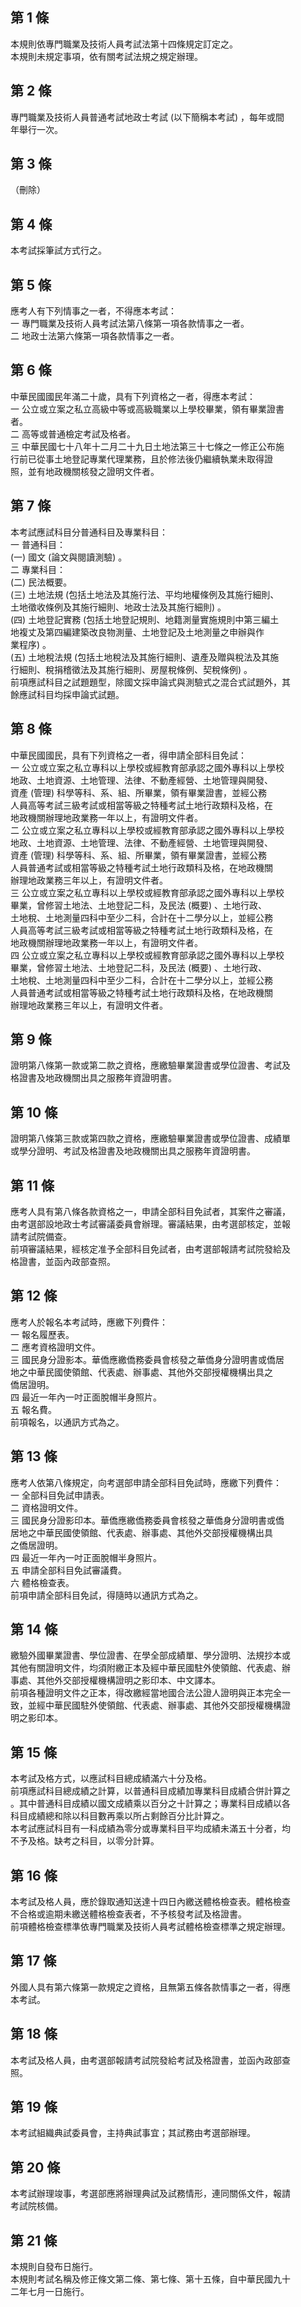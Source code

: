第 1 條
-------
本規則依專門職業及技術人員考試法第十四條規定訂定之。   
本規則未規定事項，依有關考試法規之規定辦理。

第 2 條
-------
專門職業及技術人員普通考試地政士考試 (以下簡稱本考試) ，每年或間  
年舉行一次。

第 3 條
-------
（刪除）

第 4 條
-------
本考試採筆試方式行之。

第 5 條
-------
應考人有下列情事之一者，不得應本考試：                      
一  專門職業及技術人員考試法第八條第一項各款情事之一者。    
二  地政士法第六條第一項各款情事之一者。

第 6 條
-------
中華民國國民年滿二十歲，具有下列資格之一者，得應本考試：          
一  公立或立案之私立高級中等或高級職業以上學校畢業，領有畢業證書  
    者。                                                          
二  高等或普通檢定考試及格者。                                    
三  中華民國七十八年十二月二十九日土地法第三十七條之一修正公布施  
    行前已從事土地登記專業代理業務，且於修法後仍繼續執業未取得證  
    照，並有地政機關核發之證明文件者。

第 7 條
-------
本考試應試科目分普通科目及專業科目：                              
一  普通科目：                                                    
 (一) 國文 (論文與閱讀測驗) 。                                    
二  專業科目：                                                    
 (二) 民法概要。                                                  
 (三) 土地法規 (包括土地法及其施行法、平均地權條例及其施行細則、  
      土地徵收條例及其施行細則、地政士法及其施行細則) 。          
 (四) 土地登記實務 (包括土地登記規則、地籍測量實施規則中第三編土  
      地複丈及第四編建築改良物測量、土地登記及土地測量之申辦與作  
      業程序) 。                                                  
 (五) 土地稅法規 (包括土地稅法及其施行細則、遺產及贈與稅法及其施  
      行細則、稅捐稽徵法及其施行細則、房屋稅條例、契稅條例) 。    
前項應試科目之試題題型，除國文採申論式與測驗式之混合式試題外，其  
餘應試科目均採申論式試題。

第 8 條
-------
中華民國國民，具有下列資格之一者，得申請全部科目免試：            
一  公立或立案之私立專科以上學校或經教育部承認之國外專科以上學校  
    地政、土地資源、土地管理、法律、不動產經營、土地管理與開發、  
    資產 (管理) 科學等科、系、組、所畢業，領有畢業證書，並經公務  
    人員高等考試三級考試或相當等級之特種考試土地行政類科及格，在  
    地政機關辦理地政業務一年以上，有證明文件者。                  
二  公立或立案之私立專科以上學校或經教育部承認之國外專科以上學校  
    地政、土地資源、土地管理、法律、不動產經營、土地管理與開發、  
    資產 (管理) 科學等科、系、組、所畢業，領有畢業證書，並經公務  
    人員普通考試或相當等級之特種考試土地行政類科及格，在地政機關  
    辦理地政業務三年以上，有證明文件者。                          
三  公立或立案之私立專科以上學校或經教育部承認之國外專科以上學校  
    畢業，曾修習土地法、土地登記二科，及民法 (概要) 、土地行政、  
    土地稅、土地測量四科中至少二科，合計在十二學分以上，並經公務  
    人員高等考試三級考試或相當等級之特種考試土地行政類科及格，在  
    地政機關辦理地政業務一年以上，有證明文件者。                  
四  公立或立案之私立專科以上學校或經教育部承認之國外專科以上學校  
    畢業，曾修習土地法、土地登記二科，及民法 (概要) 、土地行政、  
    土地稅、土地測量四科中至少二科，合計在十二學分以上，並經公務  
    人員普通考試或相當等級之特種考試土地行政類科及格，在地政機關  
    辦理地政業務三年以上，有證明文件者。

第 9 條
-------
證明第八條第一款或第二款之資格，應繳驗畢業證書或學位證書、考試及  
格證書及地政機關出具之服務年資證明書。

第 10 條
--------
證明第八條第三款或第四款之資格，應繳驗畢業證書或學位證書、成績單  
或學分證明、考試及格證書及地政機關出具之服務年資證明書。

第 11 條
--------
應考人具有第八條各款資格之一，申請全部科目免試者，其案件之審議，  
由考選部設地政士考試審議委員會辦理。審議結果，由考選部核定，並報  
請考試院備查。                                                    
前項審議結果，經核定准予全部科目免試者，由考選部報請考試院發給及  
格證書，並函內政部查照。

第 12 條
--------
應考人於報名本考試時，應繳下列費件：                              
一  報名履歷表。                                                  
二  應考資格證明文件。                                            
三  國民身分證影本。華僑應繳僑務委員會核發之華僑身分證明書或僑居  
    地之中華民國使領館、代表處、辦事處、其他外交部授權機構出具之  
    僑居證明。                                                    
四  最近一年內一吋正面脫帽半身照片。                              
五  報名費。                                                      
前項報名，以通訊方式為之。

第 13 條
--------
應考人依第八條規定，向考選部申請全部科目免試時，應繳下列費件：    
一  全部科目免試申請表。                                          
二  資格證明文件。                                                
三  國民身分證影印本。華僑應繳僑務委員會核發之華僑身分證明書或僑  
    居地之中華民國使領館、代表處、辦事處、其他外交部授權機構出具  
    之僑居證明。                                                  
四  最近一年內一吋正面脫帽半身照片。                              
五  申請全部科目免試審議費。                                      
六  體格檢查表。                                                  
前項申請全部科目免試，得隨時以通訊方式為之。

第 14 條
--------
繳驗外國畢業證書、學位證書、在學全部成績單、學分證明、法規抄本或  
其他有關證明文件，均須附繳正本及經中華民國駐外使領館、代表處、辦  
事處、其他外交部授權機構證明之影印本、中文譯本。                  
前項各種證明文件之正本，得改繳經當地國合法公證人證明與正本完全一  
致，並經中華民國駐外使領館、代表處、辦事處、其他外交部授權機構證  
明之影印本。

第 15 條
--------
本考試及格方式，以應試科目總成績滿六十分及格。                    
前項應試科目總成績之計算，以普通科目成績加專業科目成績合併計算之  
。其中普通科目成績以國文成績乘以百分之十計算之；專業科目成績以各  
科目成績總和除以科目數再乘以所占剩餘百分比計算之。                
本考試應試科目有一科成績為零分或專業科目平均成績未滿五十分者，均  
不予及格。缺考之科目，以零分計算。

第 16 條
--------
本考試及格人員，應於錄取通知送達十四日內繳送體格檢查表。體格檢查  
不合格或逾期未繳送體格檢查表者，不予核發考試及格證書。            
前項體格檢查標準依專門職業及技術人員考試體格檢查標準之規定辦理。

第 17 條
--------
外國人具有第六條第一款規定之資格，且無第五條各款情事之一者，得應  
本考試。

第 18 條
--------
本考試及格人員，由考選部報請考試院發給考試及格證書，並函內政部查  
照。

第 19 條
--------
本考試組織典試委員會，主持典試事宜；其試務由考選部辦理。

第 20 條
--------
本考試辦理竣事，考選部應將辦理典試及試務情形，連同關係文件，報請  
考試院核備。

第 21 條
--------
本規則自發布日施行。                                              
本規則考試名稱及修正條文第二條、第七條、第十五條，自中華民國九十  
二年七月一日施行。

